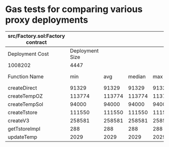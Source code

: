 # Gas tests for comparing various proxy deployments

| src/Factory.sol:Factory contract |                 |        |        |        |         |
| -------------------------------- | --------------- | ------ | ------ | ------ | ------- |
| Deployment Cost                  | Deployment Size |        |        |        |         |
| 1008202                          | 4447            |        |        |        |         |
| Function Name                    | min             | avg    | median | max    | # calls |
| createDirect                     | 91329           | 91329  | 91329  | 91329  | 1       |
| createTempOZ                     | 113774          | 113774 | 113774 | 113774 | 1       |
| createTempSol                    | 94000           | 94000  | 94000  | 94000  | 1       |
| createTstore                     | 111550          | 111550 | 111550 | 111550 | 1       |
| createV3                         | 258581          | 258581 | 258581 | 258581 | 1       |
| getTstoreImpl                    | 288             | 288    | 288    | 288    | 1       |
| updateTemp                       | 2029            | 2029   | 2029   | 2029   | 2       |
